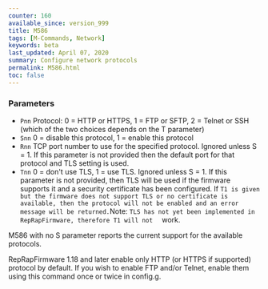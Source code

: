 ```yaml
---
counter: 160
available_since: version_999
title: M586
tags: [M-Commands, Network] 
keywords: beta 
last_updated: April 07, 2020 
summary: Configure network protocols 
permalink: M586.html
toc: false 
---
```



### Parameters

* `Pnn` Protocol: 0 = HTTP or HTTPS, 1 = FTP or SFTP, 2 = Telnet or SSH (which of the two choices depends on the T parameter)
* `Snn` 0 = disable this protocol, 1 = enable this protocol
* `Rnn` TCP port number to use for the specified protocol. Ignored unless S = 1. If this parameter is not provided then the default port for that protocol and TLS setting is used.
* `Tnn` 0 = don't use TLS, 1 = use TLS. Ignored unless S = 1. If this parameter is not provided, then TLS will be used if the firmware supports it and a security certificate has been configured. If ` T1 is given but the firmware does not support TLS or no certificate is available, then the protocol will not be enabled and an error message will be returned. `Note: `TLS has not yet been implemented in RepRapFirmware, therefore T1 will not  ` work.

M586 with no S parameter reports the current support for the available protocols.

RepRapFirmware 1.18 and later enable only HTTP (or HTTPS if supported) protocol by default. If you wish to enable FTP and/or Telnet, enable them using this command once or twice in config.g.

